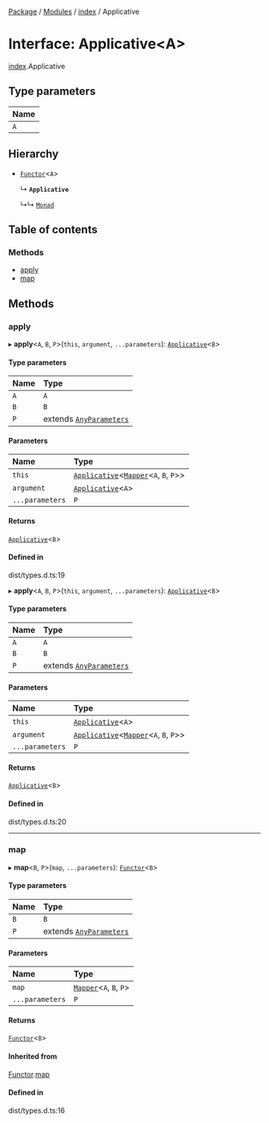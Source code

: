 [Package](../README.md) / [Modules](../modules.md) / [index](../modules/index.md) / Applicative

# Interface: Applicative\<A\>

[index](../modules/index.md).Applicative

## Type parameters

| Name |
| :------ |
| `A` |

## Hierarchy

- [`Functor`](index.Functor.md)\<`A`\>

  ↳ **`Applicative`**

  ↳↳ [`Monad`](index.Monad.md)

## Table of contents

### Methods

- [apply](index.Applicative.md#apply)
- [map](index.Applicative.md#map)

## Methods

### apply

▸ **apply**\<`A`, `B`, `P`\>(`this`, `argument`, `...parameters`): [`Applicative`](index.Applicative.md)\<`B`\>

#### Type parameters

| Name | Type |
| :------ | :------ |
| `A` | `A` |
| `B` | `B` |
| `P` | extends [`AnyParameters`](../modules/index.md#anyparameters) |

#### Parameters

| Name | Type |
| :------ | :------ |
| `this` | [`Applicative`](index.Applicative.md)\<[`Mapper`](../modules/types.md#mapper)\<`A`, `B`, `P`\>\> |
| `argument` | [`Applicative`](index.Applicative.md)\<`A`\> |
| `...parameters` | `P` |

#### Returns

[`Applicative`](index.Applicative.md)\<`B`\>

#### Defined in

dist/types.d.ts:19

▸ **apply**\<`A`, `B`, `P`\>(`this`, `argument`, `...parameters`): [`Applicative`](index.Applicative.md)\<`B`\>

#### Type parameters

| Name | Type |
| :------ | :------ |
| `A` | `A` |
| `B` | `B` |
| `P` | extends [`AnyParameters`](../modules/index.md#anyparameters) |

#### Parameters

| Name | Type |
| :------ | :------ |
| `this` | [`Applicative`](index.Applicative.md)\<`A`\> |
| `argument` | [`Applicative`](index.Applicative.md)\<[`Mapper`](../modules/types.md#mapper)\<`A`, `B`, `P`\>\> |
| `...parameters` | `P` |

#### Returns

[`Applicative`](index.Applicative.md)\<`B`\>

#### Defined in

dist/types.d.ts:20

___

### map

▸ **map**\<`B`, `P`\>(`map`, `...parameters`): [`Functor`](index.Functor.md)\<`B`\>

#### Type parameters

| Name | Type |
| :------ | :------ |
| `B` | `B` |
| `P` | extends [`AnyParameters`](../modules/index.md#anyparameters) |

#### Parameters

| Name | Type |
| :------ | :------ |
| `map` | [`Mapper`](../modules/types.md#mapper)\<`A`, `B`, `P`\> |
| `...parameters` | `P` |

#### Returns

[`Functor`](index.Functor.md)\<`B`\>

#### Inherited from

[Functor](index.Functor.md).[map](index.Functor.md#map)

#### Defined in

dist/types.d.ts:16
